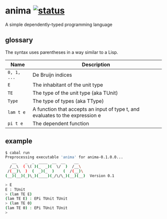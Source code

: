anima [![status](https://secure.travis-ci.org/forestbelton/anima.png)](http://travis-ci.org/forestbelton/anima)
===

A simple dependently-typed programming language

glossary
--------

The syntax uses parentheses in a way similar to a Lisp.

| Name        | Description                                                                   |
| ----------- | ----------------------------------------------------------------------------- |
| `0, 1, ...` | De Bruijn indices                                                             |
| `E`         | The inhabitant of the unit type                                               |
| `TE`        | The type of the unit type (aka TUnit)                                         |
| `Type`      | The type of types (aka TType)                                                 |
| `lam t e`   | A function that accepts an input of type t, and evaluates to the expression e |
| `pi t e`    | The dependent function                                                        |

example
-------

```bash
$ cabal run
Preprocessing executable 'anima' for anima-0.1.0.0...
   __    _  _  ____  __  __    __
  /__\  ( \( )(_  _)(  \/  )  /__\
 /(__)\  )  (  _)(_  )    (  /(__)\
(__)(__)(_)\_)(____)(_/\/\_)(__)(__)  Version 0.1

> E
E : TUnit
> (lam TE E)
(lam TE E) : EPi TUnit TUnit
> (lam TE 0)
(lam TE 0) : EPi TUnit TUnit
>
```